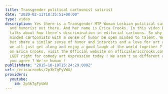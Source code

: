 ```yaml
---
title: Transgender political cartoonist satirist
date: "2020-02-11T18:35:51+08:00"
type: video
description: Yes there is a Transgender MTF Woman Lesbian political cartoonist satirist
  and humorist out there. And her name is Erica Crooks. In this video Erica Crooks
  talks about how there's discrimination in editorial cartoons. So why can't like
  minded cartoonists with a sense of humor be open minded to talent. We are all different
  but share a similar sense of humor and interests and a love for art right ? Can't
  we all just get along and enjoy a good laugh at the world together ? For more information
  on Erica Crooks, visit the Official website on officialericcrooks.com And support
  LGBT right for comedy art expression today ! We aren't so different after all don't
  you agree ? We're human !
publishdate: "2015-10-10T15:24:29.000Z"
url: /ericacrooks/2p3k7gFyVWU/
providers:
  youtube:
    id: 2p3k7gFyVWU
---
```

